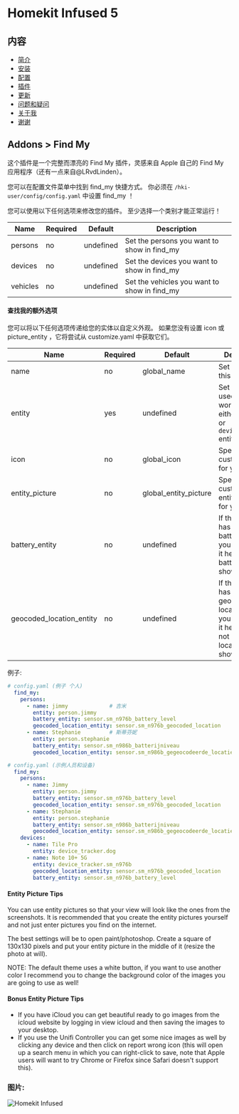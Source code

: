 # Homekit Infused 5

## 内容
- [简介](index.md)
- [安装](installation.md)
- [配置](configuration.md)
- [插件](addons.md)
- [更新](updates.md)
- [问题和疑问](issues.md)
- [关于我](about.md)
- [谢谢](thanks.md)

## Addons > Find My

这个插件是一个完整而漂亮的 Find My 插件，灵感来自 Apple 自己的 Find My 应用程序（还有一点来自@LRvdLinden）。

您可以在配置文件菜单中找到 find_my 快捷方式。 你必须在 `/hki-user/config/config.yaml` 中设置 find_my ！

您可以使用以下任何选项来修改您的插件。 至少选择一个类别才能正常运行！

| Name | Required | Default | Description |
|----------------------------------|-------------|----------------------|-----------------------------------------------------------------------------------------------------------------------------------------------------------------------------------|
| persons | no | undefined | Set the persons you want to show in find_my |
| devices | no | undefined | Set the devices you want to show in find_my |
| vehicles | no | undefined | Set the vehicles you want to show in find_my |

#### 查找我的额外选项
您可以将以下任何选项传递给您的实体以自定义外观。 如果您没有设置 icon 或 picture_entity ，它将尝试从 customize.yaml 中获取它们。

| Name | Required | Default | Description |
|----------------------------------|-------------|----------------------|-----------------------------------------------------------------------------------------------------------------------------------------------------------------------------------|
| name | no | global_name | Set a name for this entity |
| entity | yes | undefined | Set the entity used, these work best with either `person` or `device_tracker` entities |
| icon | no | global_icon | Specify a custom icon for your entity |
| entity_picture | no | global_entity_picture | Specify a custom entity_picture for your entity |
| battery_entity | no | undefined | If this entity has a separate battery entity you can enter it here, else no battery is shown |
| geocoded_location_entity | no | undefined | If this entity has a separate geocoded location entity you can enter it here, else not geocoded location is shown |

例子:

```yaml
# config.yaml (例子 个人)
  find_my:
    persons:
      - name: jimmy             # 吉米
        entity: person.jimmy
        battery_entity: sensor.sm_n976b_battery_level
        geocoded_location_entity: sensor.sm_n976b_geocoded_location
      - name: Stephanie         # 斯蒂芬妮
        entity: person.stephanie
        battery_entity: sensor.sm_n986b_batterijniveau
        geocoded_location_entity: sensor.sm_n986b_gegeocodeerde_locatie
```
```yaml
# config.yaml (示例人员和设备)
  find_my:
    persons:
      - name: Jimmy
        entity: person.jimmy
        battery_entity: sensor.sm_n976b_battery_level
        geocoded_location_entity: sensor.sm_n976b_geocoded_location
      - name: Stephanie
        entity: person.stephanie
        battery_entity: sensor.sm_n986b_batterijniveau
        geocoded_location_entity: sensor.sm_n986b_gegeocodeerde_locatie
    devices:
      - name: Tile Pro
        entity: device_tracker.dog
      - name: Note 10+ 5G
        entity: device_tracker.sm_n976b
        geocoded_location_entity: sensor.sm_n976b_geocoded_location
        battery_entity: sensor.sm_n976b_battery_level
```

#### Entity Picture Tips
You can use entity pictures so that your view will look like the ones from the screenshots. It is recommended that you create the entity pictures yourself and not just enter pictures you find on the internet.

The best settings will be to open paint/photoshop. Create a square of 130x130 pixels and put your entity picture in the middle of it (resize the photo at will).

NOTE: The default theme uses a white button, if you want to use another color I recommend you to change the background color of the images you are going to use as well!

#### Bonus Entity Picture Tips
- If you have iCloud you can get beautiful ready to go images from the icloud website by logging in view icloud and then saving the images to your desktop.
- If you use the Unifi Controller you can get some nice images as well by clicking any device and then click on report wrong icon (this will open up a search menu in which you can right-click to save, note that Apple users will want to try Chrome or Firefox since Safari doesn't support this).

### 图片:

![Homekit Infused](../images/hki-find-my.png)
